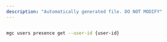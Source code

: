 ```yaml
---
description: "Automatically generated file. DO NOT MODIFY"
---
```


```bash

mgc users presence get --user-id {user-id}

```